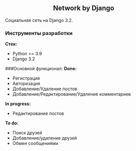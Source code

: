 <h2 align="center">Network by Django</h2>

Социальная сеть на Django 3.2.

### Инструменты разработки

**Стек:**
- Python >= 3.9
- Django 3.2

###Основной функционал:
**Done:**
- Регистрация
- Авторизация
- Добавление/Удаление постов
- Добавление/Редактирование/Удаление комментариев

**In progress:**
- Редактирование постов

**To do:**
- Поиск друзей
- Добавление/удаление друзей
- Обмен сообщениями








